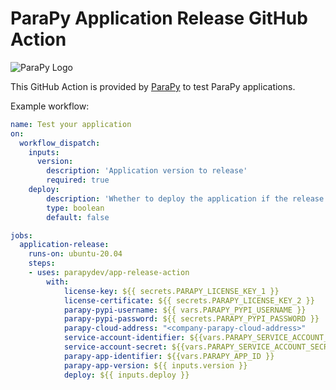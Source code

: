 # ParaPy Application Release GitHub Action

![ParaPy Logo](https://s3-eu-west-1.amazonaws.com/parapy-cache/wp-content/uploads/2016/12/22134017/Logo_margin.png)

This GitHub Action is provided by [ParaPy](https://parapy.nl) to test ParaPy applications.

Example workflow:

```yaml
name: Test your application
on: 
  workflow_dispatch:
    inputs:
      version:
        description: 'Application version to release'     
        required: true
    deploy:
        description: 'Whether to deploy the application if the release is successful'
        type: boolean
        default: false

jobs:
  application-release:
    runs-on: ubuntu-20.04
    steps:
    - uses: parapydev/app-release-action
        with:
            license-key: ${{ secrets.PARAPY_LICENSE_KEY_1 }}
            license-certificate: ${{ secrets.PARAPY_LICENSE_KEY_2 }}
            parapy-pypi-username: ${{ vars.PARAPY_PYPI_USERNAME }}
            parapy-pypi-password: ${{ secrets.PARAPY_PYPI_PASSWORD }}
            parapy-cloud-address: "<company-parapy-cloud-address>"
            service-account-identifier: ${{vars.PARAPY_SERVICE_ACCOUNT_CLIENT_ID }}
            service-account-secret: ${{vars.PARAPY_SERVICE_ACCOUNT_SECRET }}
            parapy-app-identifier: ${{vars.PARAPY_APP_ID }}
            parapy-app-version: ${{ inputs.version }}
            deploy: ${{ inputs.deploy }}
```
